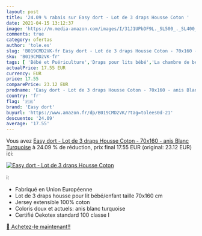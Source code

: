 ```yaml
---
layout: post
title: '24.09 % rabais sur Easy dort - Lot de 3 draps Housse Coton '
date: 2021-04-15 13:12:37
image: 'https://m.media-amazon.com/images/I/31J1UPbDF9L._SL500_._SL400_.jpg'
comments: true
category: ofertas
author: 'tole.es'
slug: 'B019CMD2VK-fr Easy dort - Lot de 3 draps Housse Coton - 70x160 - anis...'
sku: 'B019CMD2VK-fr'
tags: [ 'Bébé et Puériculture','Draps pour lits bébé','La chambre de bébé','Linge de lit pour bébés','Matelas et linge de lit','easy dort', ]
actualPrice: 17.55 EUR
currency: EUR
price: 17.55
comparePrice: 23.12 EUR
prodname: 'Easy dort - Lot de 3 draps Housse Coton - 70x160 - anis Blanc Turquoise'
country: 'fr'
flag: '🇫🇷'
brand: 'Easy dort'
buyurl: 'https://www.amazon.fr/dp/B019CMD2VK/?tag=tolees0d-21'
descuento: '24.09'
average: '17.55'
---
```


Vous avez [Easy dort - Lot de 3 draps Housse Coton - 70x160 - anis Blanc Turquoise](https://www.amazon.fr/dp/B019CMD2VK/?tag=tolees0d-21)  à  24.09 % de réduction, prix final  17.55 EUR (original: 23.12 EUR) ici:

[![Easy dort - Lot de 3 draps Housse Coton ](https://m.media-amazon.com/images/I/31J1UPbDF9L._SL500_._SL400_.jpg)](https://www.amazon.fr/dp/B019CMD2VK/?tag=tolees0d-21)

ℹ️:

- Fabriqué en Union Européenne
- Lot de 3 draps housse pour lit bébé/enfant taille 70x160 cm
- Jersey extensible 100% coton
- Coloris doux et actuels: anis blanc turquoise
- Certifié Oekotex standard 100 classe I

[🛒 Achetez-le maintenant!!](https://www.amazon.fr/dp/B019CMD2VK/?tag=tolees0d-21)
